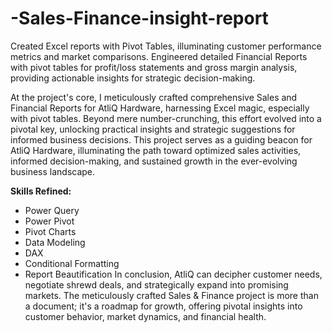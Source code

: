 # -Sales-Finance-insight-report
Created Excel reports with Pivot Tables, illuminating customer performance metrics and market comparisons. Engineered detailed Financial Reports with pivot tables for profit/loss statements and gross margin analysis, providing actionable insights for strategic decision-making.

At the project's core, I meticulously crafted comprehensive Sales and Financial Reports for AtliQ Hardware, harnessing Excel magic, especially with pivot tables. Beyond mere number-crunching, this effort evolved into a pivotal key, unlocking practical insights and strategic suggestions for informed business decisions. This project serves as a guiding beacon for AtliQ Hardware, illuminating the path toward optimized sales activities, informed decision-making, and sustained growth in the ever-evolving business landscape.

**Skills Refined:**
- Power Query
- Power Pivot
- Pivot Charts
- Data Modeling
- DAX
- Conditional Formatting
- Report Beautification
In conclusion, AtliQ can decipher customer needs, negotiate shrewd deals, and strategically expand into promising markets. The meticulously crafted Sales & Finance project is more than a document; it's a roadmap for growth, offering pivotal insights into customer behavior, market dynamics, and financial health.

